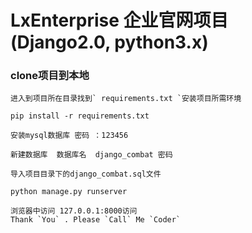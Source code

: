 # LxEnterprise 企业官网项目(Django2.0, python3.x)
### clone项目到本地

    进入到项目所在目录找到` requirements.txt `安装项目所需环境
    
    pip install -r requirements.txt
    
    安装mysql数据库 密码 ：123456
    
    新建数据库  数据库名  django_combat 密码
    
    导入项目目录下的django_combat.sql文件
    
    python manage.py runserver 
    
    浏览器中访问 127.0.0.1:8000访问
    Thank `You` . Please `Call` Me `Coder`

